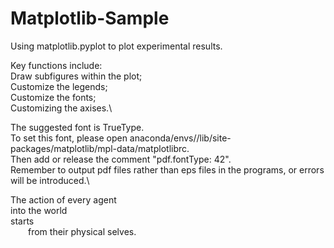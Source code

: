 # Matplotlib-Sample
Using matplotlib.pyplot to plot experimental results.  

Key functions include: <br />
  Draw subfigures within the plot; <br />
  Customize the legends;\
  Customize the fonts;\
  Customizing the axises.\

The suggested font is TrueType.\
  To set this font, please open anaconda/envs/<env>/lib/site-packages/matplotlib/mpl-data/matplotlibrc.\
  Then add or release the comment "pdf.fontType: 42".\
  Remember to output pdf files rather than eps files in the programs, or errors will be introduced.\
  
The action of every agent <br />
  into the world <br />
starts <br />
  from their physical selves. <br />
